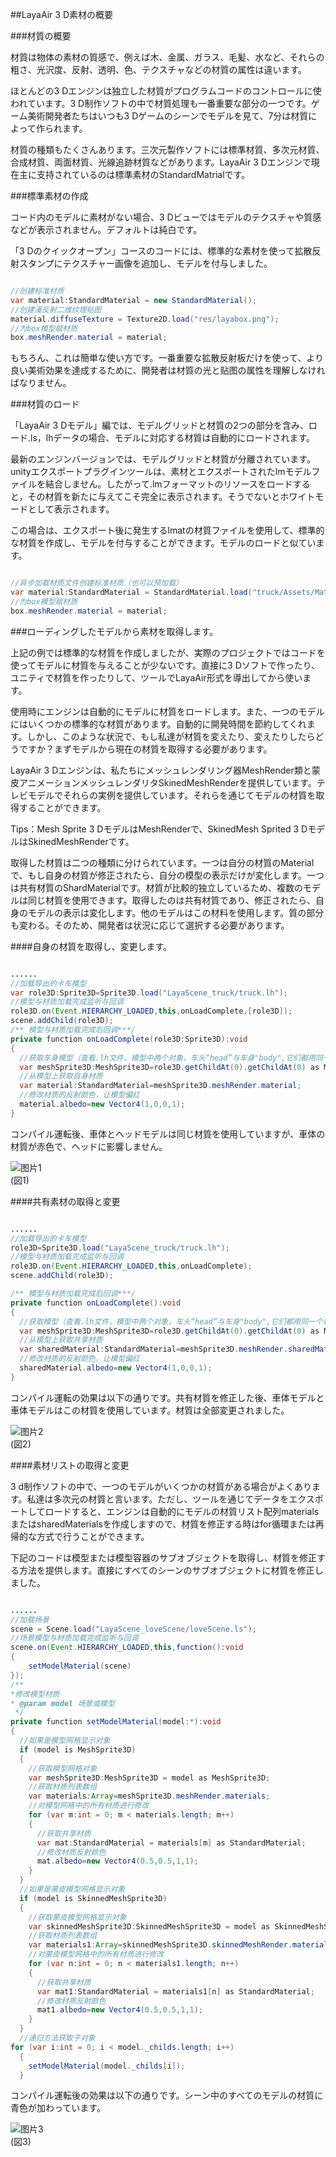 ##LayaAir 3 D素材の概要

###材質の概要

材質は物体の素材の質感で、例えば木、金属、ガラス、毛髪、水など、それらの粗さ、光沢度、反射、透明、色、テクスチャなどの材質の属性は違います。

ほとんどの3 Dエンジンは独立した材質がプログラムコードのコントロールに使われています。3 D制作ソフトの中で材質処理も一番重要な部分の一つです。ゲーム美術開発者たちはいつも3 Dゲームのシーンでモデルを見て、7分は材質によって作られます。

材質の種類もたくさんあります。三次元製作ソフトには標準材質、多次元材質、合成材質、両面材質、光線追跡材質などがあります。LayaAir 3 Dエンジンで現在主に支持されているのは標準素材のStandardMatrialです。



###標準素材の作成

コード内のモデルに素材がない場合、3 Dビューではモデルのテクスチャや質感などが表示されません。デフォルトは純白です。

「3 Dのクイックオープン」コースのコードには、標準的な素材を使って拡散反射スタンプにテクスチャー画像を追加し、モデルを付与しました。


```java

//创建标准材质
var material:StandardMaterial = new StandardMaterial();
//创建漫反射二维纹理贴图
material.diffuseTexture = Texture2D.load("res/layabox.png");
//为box模型赋材质
box.meshRender.material = material;
```


もちろん、これは簡単な使い方です。一番重要な拡散反射板だけを使って、より良い美術効果を達成するために、開発者は材質の光と贴图の属性を理解しなければなりません。



###材質のロード

「LayaAir 3 Dモデル」編では、モデルグリッドと材質の2つの部分を含み、ロード.ls，lhデータの場合、モデルに対応する材質は自動的にロードされます。

最新のエンジンバージョンでは、モデルグリッドと材質が分離されています。unityエクスポートプラグインツールは、素材とエクスポートされたlmモデルファイルを結合しません。したがって.lmフォーマットのリソースをロードすると，その材質を新たに与えてこそ完全に表示されます。そうでないとホワイトモードとして表示されます。

この場合は、エクスポート後に発生するlmatの材質ファイルを使用して、標準的な材質を作成し、モデルを付与することができます。モデルのロードと似ています。


```java

//异步加载材质文件创建标准材质（也可以预加载）
var material:StandardMaterial = StandardMaterial.load("truck/Assets/Materials/t0200.lmat");
//为box模型赋材质
box.meshRender.material = material;
```




###ローディングしたモデルから素材を取得します。

上記の例では標準的な材質を作成しましたが、実際のプロジェクトではコードを使ってモデルに材質を与えることが少ないです。直接に3 Dソフトで作ったり、ユニティで材質を作ったりして、ツールでLayaAir形式を導出してから使います。

使用時にエンジンは自動的にモデルに材質をロードします。また、一つのモデルにはいくつかの標準的な材質があります。自動的に開発時間を節約してくれます。しかし、このような状況で、もし私達が材質を変えたり、変えたりしたらどうですか？まずモデルから現在の材質を取得する必要があります。

LayaAir 3 Dエンジンは、私たちにメッシュレンダリング器MeshRender類と蒙皮アニメーションメッシュレンダリタSkinedMeshRenderを提供しています。テレビモデルでそれらの実例を提供しています。それらを通じてモデルの材質を取得することができます。

Tips：Mesh Sprite 3 DモデルはMeshRenderで、SkinedMesh Sprited 3 DモデルはSkinedMeshRenderです。

取得した材質は二つの種類に分けられています。一つは自分の材質のMaterialで、もし自身の材質が修正されたら、自分の模型の表示だけが変化します。一つは共有材質のShardMaterialです。材質が比較的独立しているため、複数のモデルは同じ材質を使用できます。取得したのは共有材質であり、修正されたら、自身のモデルの表示は変化します。他のモデルはこの材料を使用します。質の部分も変わる。そのため、開発者は状況に応じて選択する必要があります。



####自身の材質を取得し、変更します。


```java

......
//加载导出的卡车模型
var role3D:Sprite3D=Sprite3D.load("LayaScene_truck/truck.lh");
//模型与材质加载完成监听与回调
role3D.on(Event.HIERARCHY_LOADED,this,onLoadComplete,[role3D]);
scene.addChild(role3D);
/** 模型与材质加载完成后回调***/		
private function onLoadComplete(role3D:Sprite3D):void
{
  //获取车身模型（查看.lh文件，模型中两个对象，车头“head”与车身"body",它们都用同一个材质）
  var meshSprite3D:MeshSprite3D=role3D.getChildAt(0).getChildAt(0) as MeshSprite3D;
  //从模型上获取自身材质
  var material:StandardMaterial=meshSprite3D.meshRender.material;
  //修改材质的反射颜色，让模型偏红
  material.albedo=new Vector4(1,0,0,1);	
}
```


コンパイル運転後、車体とヘッドモデルは同じ材質を使用していますが、車体の材質が赤色で、ヘッドに影響しません。

![图片1](img/1.png)<br/>(図1)



####共有素材の取得と変更


```java

......
//加载导出的卡车模型
role3D=Sprite3D.load("LayaScene_truck/truck.lh");
//模型与材质加载完成监听与回调
role3D.on(Event.HIERARCHY_LOADED,this,onLoadComplete);
scene.addChild(role3D);

/** 模型与材质加载完成后回调***/		
private function onLoadComplete():void
{
  //获取模型（查看.lh文件，模型中两个对象，车头“head”与车身"body",它们都用同一个材质）
  var meshSprite3D:MeshSprite3D=role3D.getChildAt(0).getChildAt(0) as MeshSprite3D;
  //从模型上获取共享材质
  var sharedMaterial:StandardMaterial=meshSprite3D.meshRender.sharedMaterial;
  //修改材质的反射颜色，让模型偏红
  sharedMaterial.albedo=new Vector4(1,0,0,1);	
}
```

コンパイル運転の効果は以下の通りです。共有材質を修正した後、車体モデルと車体モデルはこの材質を使用しています。材質は全部変更されました。

![图片2](img/2.png)<br/>(図2)



####素材リストの取得と変更

3 d制作ソフトの中で、一つのモデルがいくつかの材質がある場合がよくあります。私達は多次元の材質と言います。ただし、ツールを通じてデータをエクスポートしてロードすると、エンジンは自動的にモデルの材質リスト配列materialsまたはsharedMaterialsを作成しますので、材質を修正する時はfor循環または再帰的な方式で行うことができます。

下記のコードは模型または模型容器のサブオブジェクトを取得し、材質を修正する方法を提供します。直接にすべてのシーンのサブオブジェクトに材質を修正しました。


```java

......
//加载场景
scene = Scene.load("LayaScene_loveScene/loveScene.ls");
//场景模型与材质加载完成监听与回调
scene.on(Event.HIERARCHY_LOADED,this,function():void
{
    setModelMaterial(scene)
});
/**
*修改模型材质
* @param model 场景或模型
 */		
private function setModelMaterial(model:*):void
{
  //如果是模型网格显示对象
  if (model is MeshSprite3D) 
  {
    //获取模型网格对象
    var meshSprite3D:MeshSprite3D = model as MeshSprite3D;
    //获取材质列表数组
    var materials:Array=meshSprite3D.meshRender.materials;
    //对模型网格中的所有材质进行修改
    for (var m:int = 0; m < materials.length; m++)
    {
      //获取共享材质
      var mat:StandardMaterial = materials[m] as StandardMaterial;
      //修改材质反射颜色
      mat.albedo=new Vector4(0.5,0.5,1,1);
    }
  }
  //如果是蒙皮模型网格显示对象
  if (model is SkinnedMeshSprite3D) 
  {
    //获取蒙皮模型网格显示对象
    var skinnedMeshSprite3D:SkinnedMeshSprite3D = model as SkinnedMeshSprite3D;
    //获取材质列表数组
    var materials1:Array=skinnedMeshSprite3D.skinnedMeshRender.materials;
    //对蒙皮模型网格中的所有材质进行修改
    for (var n:int = 0; n < materials1.length; n++)
    {
      //获取共享材质
      var mat1:StandardMaterial = materials1[n] as StandardMaterial;
      //修改材质反射颜色
      mat1.albedo=new Vector4(0.5,0.5,1,1);
    }
  }
  //递归方法获取子对象
for (var i:int = 0; i < model._childs.length; i++)
  {
    setModelMaterial(model._childs[i]);
  }
```


コンパイル運転後の効果は以下の通りです。シーン中のすべてのモデルの材質に青色が加わっています。

![图片3](img/3.png)<br/>(図3)